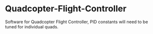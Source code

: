 # Quadcopter-Flight-Controller
Software for Quadcopter Flight Controller, PID constants will need to be tuned for individual quads.
